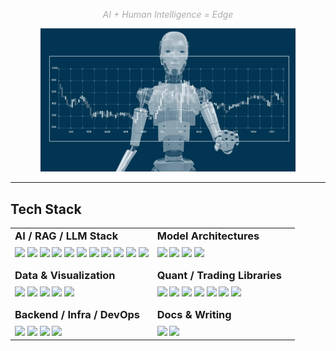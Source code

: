 
<p align="center"><i style="color:#aaa;">AI + Human Intelligence = Edge</i></p>


<!-- Animated Header -->
<p align="center">
  <img src="https://github.com/FranQuant/franquant/blob/main/compressed_trading_banner.gif?raw=true" alt="AI Quant Banner" width="81%" />
</p>

---

## Tech Stack

<table>
<tr>
<td valign="top" width="50%">

<h3 style="margin-top: 0; margin-bottom: 8px;">AI / RAG / LLM Stack</h3>

<img src="https://img.shields.io/badge/TensorFlow-FF6F00?style=flat-square&logo=tensorflow&logoColor=white" height="20"/>
<img src="https://img.shields.io/badge/PyTorch-EE4C2C?style=flat-square&logo=pytorch&logoColor=white" height="20"/>
<img src="https://img.shields.io/badge/scikit--learn-F7931E?style=flat-square&logo=scikit-learn&logoColor=white" height="20"/>
<img src="https://img.shields.io/badge/SciPy-8CAAE6?style=flat-square&logo=scipy&logoColor=white" height="20"/>
<img src="https://img.shields.io/badge/NLTK-1A1A1A?style=flat-square" height="20"/>
<img src="https://img.shields.io/badge/HuggingFace-FFD21F?style=flat-square&logo=huggingface&logoColor=black" height="20"/>
<img src="https://img.shields.io/badge/OpenAI-412991?style=flat-square&logo=openai&logoColor=white" height="20"/>
<img src="https://img.shields.io/badge/LangChain-000000?style=flat-square" height="20"/>
<img src="https://img.shields.io/badge/OpenBB-2E8B57?style=flat-square" height="20"/>
<img src="https://img.shields.io/badge/DeepSeek-4A90E2?style=flat-square" height="20"/>
<img src="https://img.shields.io/badge/Ollama-343541?style=flat-square" height="20"/>

<h3 style="margin-top: 16px; margin-bottom: 8px;">Data & Visualization</h3>

<img src="https://img.shields.io/badge/Numpy-013243?style=flat-square&logo=numpy&logoColor=white" height="20"/>
<img src="https://img.shields.io/badge/Pandas-150458?style=flat-square&logo=pandas&logoColor=white" height="20"/>
<img src="https://img.shields.io/badge/Matplotlib-11557C?style=flat-square" height="20"/>
<img src="https://img.shields.io/badge/Seaborn-4B8BBE?style=flat-square" height="20"/>
<img src="https://img.shields.io/badge/Plotly-3F4F75?style=flat-square" height="20"/>

<h3 style="margin-top: 16px; margin-bottom: 8px;">Backend / Infra / DevOps</h3>

<img src="https://img.shields.io/badge/Streamlit-FF4B4B?style=flat-square&logo=streamlit&logoColor=white" height="20"/>
<img src="https://img.shields.io/badge/Docker-2496ED?style=flat-square&logo=docker&logoColor=white" height="20"/>
<img src="https://img.shields.io/badge/GitHub%20Pages-121013?style=flat-square&logo=github&logoColor=white" height="20"/>
<img src="https://img.shields.io/badge/DigitalOcean-0080FF?style=flat-square&logo=digitalocean&logoColor=white" height="20"/>

</td>
<td valign="top" width="50%">

<h3 style="margin-top: 0; margin-bottom: 8px;">Model Architectures</h3>

<img src="https://img.shields.io/badge/LSTM-6A1B9A?style=flat-square" height="20"/>
<img src="https://img.shields.io/badge/GRU-8E24AA?style=flat-square" height="20"/>
<img src="https://img.shields.io/badge/CNN-E91E63?style=flat-square" height="20"/>
<img src="https://img.shields.io/badge/Transformer-26C6DA?style=flat-square" height="20"/>

<h3 style="margin-top: 16px; margin-bottom: 8px;">Quant / Trading Libraries</h3>

<img src="https://img.shields.io/badge/Vectorbt-000000?style=flat-square" height="20"/>
<img src="https://img.shields.io/badge/Pandas--TA-872657?style=flat-square" height="20"/>
<img src="https://img.shields.io/badge/MPLFinance-004d40?style=flat-square" height="20"/>
<img src="https://img.shields.io/badge/Quantstats-1c1c1c?style=flat-square" height="20"/>
<img src="https://img.shields.io/badge/EODHD-1A73E8?style=flat-square" height="20"/>
<img src="https://img.shields.io/badge/Alpaca-00C2CB?style=flat-square" height="20"/>
<img src="https://img.shields.io/badge/Oanda-0052CC?style=flat-square" height="20"/>

<h3 style="margin-top: 16px; margin-bottom: 8px;">Docs & Writing</h3>

<img src="https://img.shields.io/badge/Markdown-000000?style=flat-square&logo=markdown&logoColor=white" height="20"/>
<img src="https://img.shields.io/badge/LaTeX-008080?style=flat-square&logo=latex&logoColor=white" height="20"/>

</td>
</tr>
</table>
